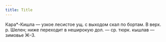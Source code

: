 ```yaml
---
title: Title
---
```


Кара*-Кишла — узкое лесистое ущ. с выходом скал по бортам. В верх. р. Шелен;
ниже переходит в неширокую дол. — ср. тюрк. кышлав — зимовье Ж–3.
